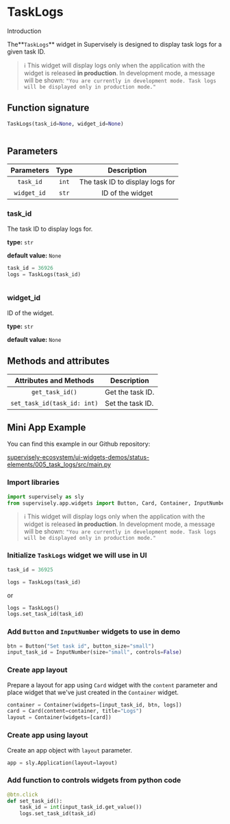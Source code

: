 # TaskLogs

Introduction

The**`TaskLogs`** widget in Supervisely is designed to display task logs for a given task ID.

> ℹ️ This widget will display logs only when the application with the widget is released **in production**. In development mode, a message will be shown: `"You are currently in development mode. Task logs will be displayed only in production mode."`

## Function signature

```python
TaskLogs(task_id=None, widget_id=None)
```

<figure><img src="https://user-images.githubusercontent.com/79905215/249870664-619dfbce-8ac6-44ec-b52a-15f675e74dfa.png" alt=""><figcaption></figcaption></figure>

## Parameters

|  Parameters |  Type |           Description           |
| :---------: | :---: | :-----------------------------: |
|  `task_id`  | `int` | The task ID to display logs for |
| `widget_id` | `str` |         ID of the widget        |

### task\_id

The task ID to display logs for.

**type:** `str`

**default value:** `None`

```python
task_id = 36926
logs = TaskLogs(task_id)
```

<figure><img src="https://user-images.githubusercontent.com/79905215/250025703-2a616b26-af64-4608-8fc3-6ff5476cda7c.png" alt=""><figcaption></figcaption></figure>

### widget\_id

ID of the widget.

**type:** `str`

**default value:** `None`

## Methods and attributes

|    Attributes and Methods   | Description      |
| :-------------------------: | ---------------- |
|       `get_task_id()`       | Get the task ID. |
| `set_task_id(task_id: int)` | Set the task ID. |

## Mini App Example

You can find this example in our Github repository:

[supervisely-ecosystem/ui-widgets-demos/status-elements/005\_task\_logs/src/main.py](https://github.com/supervisely-ecosystem/ui-widgets-demos/blob/master/status%20elements/005\_task\_logs/src/main.py)

### Import libraries

```python
import supervisely as sly
from supervisely.app.widgets import Button, Card, Container, InputNumber, TaskLogs
```

> ℹ️ This widget will display logs only when the application with the widget is released **in production**. In development mode, a message will be shown: `"You are currently in development mode. Task logs will be displayed only in production mode."`

### Initialize `TaskLogs` widget we will use in UI

```python
task_id = 36925

logs = TaskLogs(task_id)
```

or

```python
logs = TaskLogs()
logs.set_task_id(task_id)
```

### Add `Button` and `InputNumber` widgets to use in demo

```python
btn = Button("Set task id", button_size="small")
input_task_id = InputNumber(size="small", controls=False)
```

### Create app layout

Prepare a layout for app using `Card` widget with the `content` parameter and place widget that we've just created in the `Container` widget.

```python
container = Container(widgets=[input_task_id, btn, logs])
card = Card(content=container, title="Logs")
layout = Container(widgets=[card])
```

### Create app using layout

Create an app object with `layout` parameter.

```python
app = sly.Application(layout=layout)
```

### Add function to controls widgets from python code

```python
@btn.click
def set_task_id():
    task_id = int(input_task_id.get_value())
    logs.set_task_id(task_id)
```

<figure><img src="https://user-images.githubusercontent.com/79905215/250038782-7d158697-71ff-430b-a21f-e7965b9a308c.gif" alt=""><figcaption></figcaption></figure>
